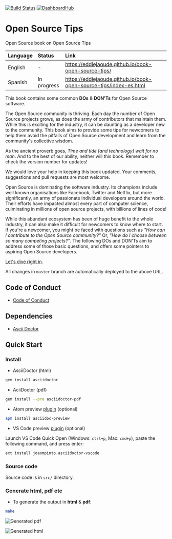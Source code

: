 [![Build Status](https://travis-ci.org/eddiejaoude/book-open-source-tips.svg?branch=master)](https://travis-ci.org/eddiejaoude/book-open-source-tips)
[![DashboardHub](https://img.shields.io/badge/DashboardHub-Open%20Source%20Book-orange.svg)](https://pipeline.dashboardhub.io/environments/f39a2d40-2045-11e8-a435-ade829eb4121)

# Open Source Tips

Open Source book on Open Source Tips

| Language | Status | Link |
| :--- | :--- | :--- |
| English | - | https://eddiejaoude.github.io/book-open-source-tips/ |
| Spanish | In progress | https://eddiejaoude.github.io/book-open-source-tips/index-es.html |

This book contains some common **DOs** & **DON'Ts** for Open Source software.

The Open Source community is thriving. Each day the number of Open Source projects grows, as does the army of contributors that maintain them. While this is exciting for the industry, it can be daunting as a developer new to the community. This book aims to provide some tips for newcomers to help them avoid the pitfalls of Open Source development and learn from the community's collective wisdom.

As the ancient proverb goes, _Time and tide [and technology] wait for no man_. And to the best of our ability, neither will this book. Remember to check the version number for updates!

We would love your help in keeping this book updated. Your comments, suggestions and pull requests are most welcome.

Open Source is dominating the software industry. Its champions include well known organisations like Facebook, Twitter and Netflix, but more significantly, an army of passionate individual developers around the world. Their efforts have impacted almost every part of computer science, culminating in millions of open source projects, with billions of lines of code!

While this abundant ecosystem has been of huge benefit to the whole industry, it can also make it difficult for newcomers to know where to start. If you're a newcomer, you might be faced with questions such as _"How can I contribute to the Open Source community?"_ Or, _"How do I choose between so many competing projects?"_. The following DOs and DON'Ts aim to address some of those basic questions, and offers some pointers to aspiring Open Source developers.

[Let's dive right in](https://eddiejaoude.github.io/book-open-source-tips/).

All changes in `master` branch are automatically deployed to the above URL.

## Code of Conduct

* [Code of Conduct](.github/CODE_OF_CONDUCT.md)

## Dependencies

* [Ascii Doctor](http://asciidoctor.org)

## Quick Start

### Install

* AsciiDoctor (html)

```bash
gem install asciidoctor
```

* AciiDoctor (pdf)

```bash
gem install --pre asciidoctor-pdf
```

* Atom preview [plugin](https://atom.io/packages/asciidoc-preview) (optional)

```bash
apm install asciidoc-preview
```

* VS Code preview [plugin](https://marketplace.visualstudio.com/items?itemName=joaompinto.asciidoctor-vscode) (optional)

Launch VS Code Quick Open (Windows: `ctrl+p`, Mac: `cmd+p`), paste the following command, and press enter:

```bash
ext install joaompinto.asciidoctor-vscode
```

### Source code

Source code is in `src/` directory.

### Generate html, pdf etc

* To generate the output in **html** & **pdf**:

```bash
make
```

![Generated pdf](https://cloud.githubusercontent.com/assets/624760/20028256/e127f148-a345-11e6-9871-5e40a7c73edb.png)

![Generated html](https://cloud.githubusercontent.com/assets/624760/20028253/cfd770c6-a345-11e6-8552-88904ecca9dc.png)
